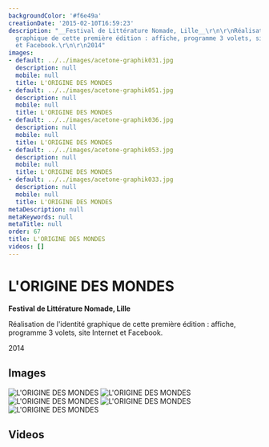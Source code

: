 ```yaml
---
backgroundColor: '#f6e49a'
creationDate: '2015-02-10T16:59:23'
description: "__Festival de Littérature Nomade, Lille__\r\n\r\nRéalisation de l'identité
  graphique de cette première édition : affiche, programme 3 volets, site Internet
  et Facebook.\r\n\r\n2014"
images:
- default: ../../images/acetone-graphik031.jpg
  description: null
  mobile: null
  title: L'ORIGINE DES MONDES
- default: ../../images/acetone-graphik051.jpg
  description: null
  mobile: null
  title: L'ORIGINE DES MONDES
- default: ../../images/acetone-graphik036.jpg
  description: null
  mobile: null
  title: L'ORIGINE DES MONDES
- default: ../../images/acetone-graphik053.jpg
  description: null
  mobile: null
  title: L'ORIGINE DES MONDES
- default: ../../images/acetone-graphik033.jpg
  description: null
  mobile: null
  title: L'ORIGINE DES MONDES
metaDescription: null
metaKeywords: null
metaTitle: null
order: 67
title: L'ORIGINE DES MONDES
videos: []
---
```


# L'ORIGINE DES MONDES

__Festival de Littérature Nomade, Lille__

Réalisation de l'identité graphique de cette première édition : affiche, programme 3 volets, site Internet et Facebook.

2014

## Images

![L'ORIGINE DES MONDES](../../images/acetone-graphik031.jpg)
![L'ORIGINE DES MONDES](../../images/acetone-graphik051.jpg)
![L'ORIGINE DES MONDES](../../images/acetone-graphik036.jpg)
![L'ORIGINE DES MONDES](../../images/acetone-graphik053.jpg)
![L'ORIGINE DES MONDES](../../images/acetone-graphik033.jpg)

## Videos
